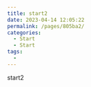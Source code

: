 ```yaml
---
title: start2
date: 2023-04-14 12:05:22
permalink: /pages/805ba2/
categories:
  - Start
  - Start
tags:
  - 
---
```

start2